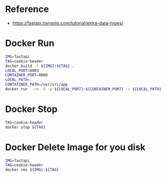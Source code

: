 # Reference
- https://fastapi.tiangolo.com/tutorial/extra-data-types/

# Docker Run
```bash
IMG=fastapi
TAG=cookie-header
docker build -t ${IMG}:${TAG} .
LOCAL_PORT=8003
CONTAINER_PORT=8000
LOCAL_PATH=.
CONTATINER_PATH=/usr/src/app
docker run --rm -d -p ${LOCAL_PORT}:${CONTAINER_PORT} -v ${LOCAL_PATH}:${CONTATINER_PATH} --name ${TAG} ${IMG}:${TAG} python main.py
```

# Docker Stop
```bash
TAG=cookie-header
docker stop ${TAG}
```

# Docker Delete Image for you disk
```bash
IMG=fastapi
TAG=cookie-header
docker rmi ${IMG}:${TAG}
```
